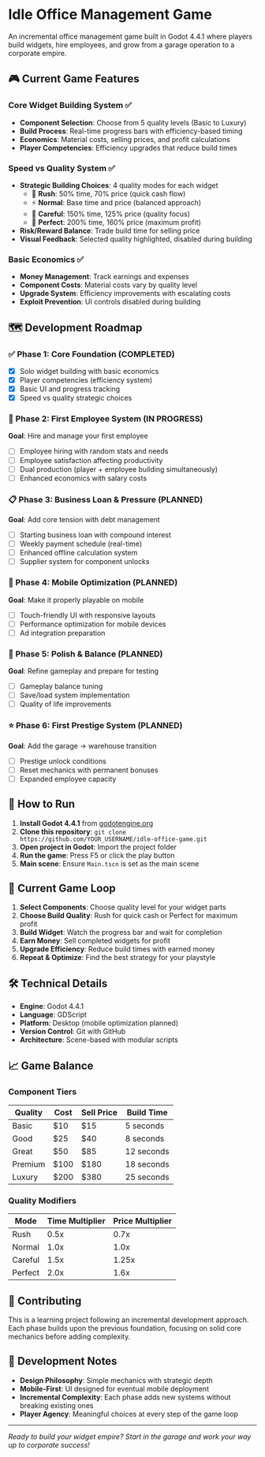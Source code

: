 # Idle Office Management Game

An incremental office management game built in Godot 4.4.1 where players build widgets, hire employees, and grow from a garage operation to a corporate empire.

## 🎮 Current Game Features

### Core Widget Building System ✅
- **Component Selection**: Choose from 5 quality levels (Basic to Luxury)
- **Build Process**: Real-time progress bars with efficiency-based timing
- **Economics**: Material costs, selling prices, and profit calculations
- **Player Competencies**: Efficiency upgrades that reduce build times

### Speed vs Quality System ✅
- **Strategic Building Choices**: 4 quality modes for each widget
  - 🏃 **Rush**: 50% time, 70% price (quick cash flow)
  - ⚡ **Normal**: Base time and price (balanced approach)
  - 🎯 **Careful**: 150% time, 125% price (quality focus)
  - 💎 **Perfect**: 200% time, 160% price (maximum profit)
- **Risk/Reward Balance**: Trade build time for selling price
- **Visual Feedback**: Selected quality highlighted, disabled during building

### Basic Economics ✅
- **Money Management**: Track earnings and expenses
- **Component Costs**: Material costs vary by quality level
- **Upgrade System**: Efficiency improvements with escalating costs
- **Exploit Prevention**: UI controls disabled during building

## 🗺️ Development Roadmap

### ✅ Phase 1: Core Foundation (COMPLETED)
- [x] Solo widget building with basic economics
- [x] Player competencies (efficiency system)
- [x] Basic UI and progress tracking
- [x] Speed vs quality strategic choices

### 🔄 Phase 2: First Employee System (IN PROGRESS)
**Goal**: Hire and manage your first employee
- [ ] Employee hiring with random stats and needs
- [ ] Employee satisfaction affecting productivity
- [ ] Dual production (player + employee building simultaneously)
- [ ] Enhanced economics with salary costs

### 📋 Phase 3: Business Loan & Pressure (PLANNED)
**Goal**: Add core tension with debt management
- [ ] Starting business loan with compound interest
- [ ] Weekly payment schedule (real-time)
- [ ] Enhanced offline calculation system
- [ ] Supplier system for component unlocks

### 📱 Phase 4: Mobile Optimization (PLANNED)
**Goal**: Make it properly playable on mobile
- [ ] Touch-friendly UI with responsive layouts
- [ ] Performance optimization for mobile devices
- [ ] Ad integration preparation

### 🎯 Phase 5: Polish & Balance (PLANNED)
**Goal**: Refine gameplay and prepare for testing
- [ ] Gameplay balance tuning
- [ ] Save/load system implementation
- [ ] Quality of life improvements

### ⭐ Phase 6: First Prestige System (PLANNED)
**Goal**: Add the garage → warehouse transition
- [ ] Prestige unlock conditions
- [ ] Reset mechanics with permanent bonuses
- [ ] Expanded employee capacity

## 🚀 How to Run

1. **Install Godot 4.4.1** from [godotengine.org](https://godotengine.org/download)
2. **Clone this repository**: `git clone https://github.com/YOUR_USERNAME/idle-office-game.git`
3. **Open project in Godot**: Import the project folder
4. **Run the game**: Press F5 or click the play button
5. **Main scene**: Ensure `Main.tscn` is set as the main scene

## 🎯 Current Game Loop

1. **Select Components**: Choose quality level for your widget parts
2. **Choose Build Quality**: Rush for quick cash or Perfect for maximum profit
3. **Build Widget**: Watch the progress bar and wait for completion
4. **Earn Money**: Sell completed widgets for profit
5. **Upgrade Efficiency**: Reduce build times with earned money
6. **Repeat & Optimize**: Find the best strategy for your playstyle

## 🛠️ Technical Details

- **Engine**: Godot 4.4.1
- **Language**: GDScript
- **Platform**: Desktop (mobile optimization planned)
- **Version Control**: Git with GitHub
- **Architecture**: Scene-based with modular scripts

## 📈 Game Balance

### Component Tiers
| Quality | Cost | Sell Price | Build Time |
|---------|------|------------|------------|
| Basic   | $10  | $15        | 5 seconds  |
| Good    | $25  | $40        | 8 seconds  |
| Great   | $50  | $85        | 12 seconds |
| Premium | $100 | $180       | 18 seconds |
| Luxury  | $200 | $380       | 25 seconds |

### Quality Modifiers
| Mode     | Time Multiplier | Price Multiplier |
|----------|----------------|------------------|
| Rush     | 0.5x           | 0.7x             |
| Normal   | 1.0x           | 1.0x             |
| Careful  | 1.5x           | 1.25x            |
| Perfect  | 2.0x           | 1.6x             |

## 🤝 Contributing

This is a learning project following an incremental development approach. Each phase builds upon the previous foundation, focusing on solid core mechanics before adding complexity.

## 📝 Development Notes

- **Design Philosophy**: Simple mechanics with strategic depth
- **Mobile-First**: UI designed for eventual mobile deployment
- **Incremental Complexity**: Each phase adds new systems without breaking existing ones
- **Player Agency**: Meaningful choices at every step of the game loop

---

*Ready to build your widget empire? Start in the garage and work your way up to corporate success!*